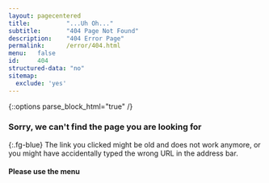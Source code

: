 ```yaml
---
layout: pagecentered
title:			"...Uh Oh..."
subtitle:		"404 Page Not Found"
description:	"404 Error Page"
permalink:		/error/404.html
menu:	false
id:		404
structured-data: "no"
sitemap:
  exclude: 'yes'
---
```


{::options parse_block_html="true" /}
<span class="fa fa-map-signs fg-blue" style="font-size: 9em;"></span>

### Sorry, we can't find the page you are looking for #
{:.fg-blue}
The link you clicked might be old and does not work anymore, or you might have accidentally typed the wrong URL in the address bar.
     
#### Please use the menu #